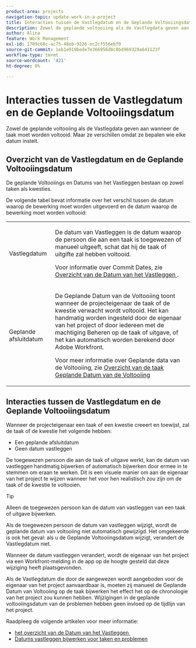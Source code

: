 ```yaml
---
product-area: projects
navigation-topic: update-work-in-a-project
title: Interacties tussen de Vastlegdatum en de Geplande Voltooiingsdatum
description: Zowel de geplande voltooiing als de Vastlegdata geven aan wanneer de taak moet worden voltooid. Maar ze verschillen omdat ze bepalen wie elke datum instelt.
author: Alina
feature: Work Management
exl-id: 1709c60c-ac75-48eb-9226-ec2cf556ebf0
source-git-commit: 1eb1e919bede7e366956d8c0bd969329a641123f
workflow-type: tm+mt
source-wordcount: '421'
ht-degree: 0%

---
```


# Interacties tussen de Vastlegdatum en de Geplande Voltooiingsdatum

<!--
this article has mostly information that is repeated from the articles linked from here. I left it in here for searchability's sake.
-->

Zowel de geplande voltooiing als de Vastlegdata geven aan wanneer de taak moet worden voltooid. Maar ze verschillen omdat ze bepalen wie elke datum instelt.

## Overzicht van de Vastlegdatum en de Geplande Voltooiingsdatum

De geplande Voltooiings en Datums van het Vastleggen bestaan op zowel taken als kwesties.

De volgende tabel bevat informatie over het verschil tussen de datum waarop de bewerking moet worden uitgevoerd en de datum waarop de bewerking moet worden voltooid:

<table style="table-layout:auto"> 
 <col> 
 <col> 
 <tbody> 
  <tr> 
   <td role="rowheader">Vastlegdatum</td> 
   <td> <p>De datum van Vastleggen is de datum waarop de persoon die aan een taak is toegewezen of manueel uitgeeft, schat dat hij de taak of uitgifte zal hebben voltooid.</p> <p>Voor informatie over Commit Dates, zie <a href="../../../manage-work/projects/updating-work-in-a-project/overview-of-commit-dates.md" class="MCXref xref"> Overzicht van de Datum van het Vastleggen </a>.</p> </td> 
  </tr> 
  <tr> 
   <td role="rowheader">Geplande afsluitdatum</td> 
   <td> <p>De Geplande Datum van de Voltooiing toont wanneer de projecteigenaar de taak of de kwestie verwacht wordt voltooid. Het kan handmatig worden ingesteld door de eigenaar van het project of door iedereen met de machtiging Beheren op de taak of uitgave, of het kan automatisch worden berekend door Adobe Workfront.</p> <p>Voor meer informatie over Geplande data van de Voltooiing, zie <a href="../../../manage-work/tasks/task-information/task-planned-completion-date.md" class="MCXref xref"> Overzicht van de taak Geplande Datum van de Voltooiing </a></p> </td> 
  </tr> 
 </tbody> 
</table>

## Interacties tussen de Vastlegdatum en de Geplande Voltooiingsdatum

Wanneer de projecteigenaar een taak of een kwestie creeert en toewijst, zal de taak of de kwestie het volgende hebben:

* Een geplande afsluitdatum
* Geen datum vastleggen

De toegewezen persoon die aan de taak of uitgave werkt, kan de datum van vastleggen handmatig bijwerken of automatisch bijwerken door ermee in te stemmen om eraan te werken. Dit is een visuele manier om aan de eigenaar van het project te wijzen wanneer het voor hen realistisch zou zijn om de taak of de kwestie te voltooien.

>[!TIP]
>
>Alleen de toegewezen persoon kan de datum van vastleggen van een taak of uitgave bijwerken.

Als de toegewezen persoon de datum van vastleggen wijzigt, wordt de geplande datum van voltooiing niet automatisch gewijzigd. Het omgekeerde is ook het geval: als u de Geplande Voltooiingsdatum wijzigt, verandert de Vastlegdatum niet.

Wanneer de datum vastleggen verandert, wordt de eigenaar van het project via een Workfront-melding in de app op de hoogte gesteld dat deze wijziging heeft plaatsgevonden.

Als de Vastlegdatum die door de aangewezen wordt aangeboden voor de eigenaar van het project aanvaardbaar is, moeten zij manueel de Geplande Datum van Voltooiing op de taak bijwerken het effect het op de chronologie van het project zou kunnen hebben. Wijzigingen in de geplande voltooiingsdatum van de problemen hebben geen invloed op de tijdlijn van het project.

Raadpleeg de volgende artikelen voor meer informatie:

* [&#x200B; het overzicht van de Datum van het Vastleggen &#x200B;](../../../manage-work/projects/updating-work-in-a-project/overview-of-commit-dates.md)
* [Datums vastleggen bijwerken voor taken en problemen](../../../manage-work/projects/updating-work-in-a-project/update-commit-date-on-tasks-and-issues.md)

